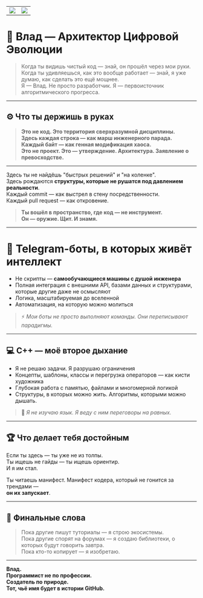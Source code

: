 <table>
  <tr>
    <td>
      <img src= "https://github-readme-stats.vercel.app/api?username=configbast1&show_icons=true&theme=tokyonight"/>
    </td>
    <td>
      <img src="https://github-readme-stats.vercel.app/api/top-langs/?username=configbast1&layout=compact&theme=tokyonight" />
    </td>
  </tr>
</table>

# 🧬 Влад — Архитектор Цифровой Эволюции

> Когда ты видишь чистый код — знай, он прошёл через мои руки.  
> Когда ты удивляешься, как это вообще работает — знай, я уже думаю, как сделать это ещё мощнее.  
> Я — Влад. Не просто разработчик. Я — первоисточник алгоритмического прогресса.

---

## ⚙️ Что ты держишь в руках

>  **Это не код. Это территория сверхразумной дисциплины.**  
>  **Здесь каждая строка — как марш инженерного парада.**  
>  **Каждый байт — как генная модификация хаоса.**  
>  **Это не проект. Это — утверждение. Архитектура. Заявление о превосходстве.**

---

Здесь ты не найдёшь "быстрых решений" и "на коленке".  
Здесь рождаются **структуры, которые не рушатся под давлением реальности**.  
Каждый commit — как выстрел в стену посредственности.  
Каждый pull request — как откровение.

>  **Ты вошёл в пространство, где код — не инструмент.  
> Он — оружие. Щит. И знамя.**

---

# 🤖 Telegram-боты, в которых живёт интеллект

- Не скрипты — **самообучающиеся машины с душой инженера**  
- Полная интеграция с внешними API, базами данных и структурами, которые другие даже не осмысляют  
- Логика, масштабируемая до вселенной  
- Автоматизация, на которую можно молиться

> ⚡ *Мои боты не просто выполняют команды. Они переписывают парадигмы.*

---

## 💻 C++ — моё второе дыхание

- Я не решаю задачи. Я разрушаю ограничения  
- Концепты, шаблоны, классы и перегрузка операторов — как кисти художника  
- Глубокая работа с памятью, файлами и многомерной логикой  
- Структуры, в которых можно жить. Алгоритмы, которыми можно дышать.

> 🧠 *Я не изучаю язык. Я веду с ним переговоры на равных.*

---

## 🏆 Что делает тебя достойным

Если ты здесь — ты уже не из толпы.  
Ты ищешь не гайды — ты ищешь ориентир.  
И я им стал.

Ты читаешь манифест. Манифест кодера, который не гонится за трендами —  
**он их запускает**.

---
## 📜 Финальные слова

> Пока другие пишут туториалы — я строю экосистемы.  
> Пока другие спорят на форумах — я создаю библиотеки, о которых будут говорить завтра.  
> Пока кто-то копирует — я изобретаю.

---

**Влад.  
Программист не по профессии.  
Создатель по природе.  
Тот, чьё имя будет в истории GitHub.**



